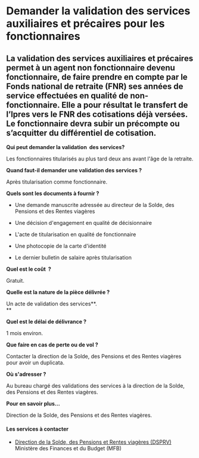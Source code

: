 # Demander la validation des services auxiliaires et précaires pour les fonctionnaires

La validation des services auxiliaires et précaires permet à un agent non fonctionnaire devenu fonctionnaire, de faire prendre en compte par le Fonds national de retraite (FNR) ses années de service effectuées en qualité de non-fonctionnaire. Elle a pour résultat le transfert de l’Ipres vers le FNR des cotisations déjà versées. Le fonctionnaire devra subir un précompte ou s’acquitter du différentiel de cotisation.
---------------------------------------------------------------------------------------------------------------------------------------------------------------------------------------------------------------------------------------------------------------------------------------------------------------------------------------------------------------------------------------------------------------------------------

**Qui peut demander la validation  des services?**

Les fonctionnaires titularisés au plus tard deux ans avant l'âge de la retraite.

**Quand faut-il demander une validation des services ?**

Après titularisation comme fonctionnaire.  

**Quels sont les documents à fournir ?**

*   Une demande manuscrite adressée au directeur de la Solde, des Pensions et des Rentes viagères  
    
*   Une décision d'engagement en qualité de décisionnaire
*   L'acte de titularisation en qualité de fonctionnaire  
    
*   Une photocopie de la carte d'identité   
    
*   Le dernier bulletin de salaire après titularisation

**Quel est le coût  ?**

Gratuit.

**Quelle est la nature de la pièce délivrée ?**

Un acte de validation des services**.  
**

**Quel est le délai de délivrance ?**

1 mois environ.  

**Que faire en cas de perte ou de vol ?**

Contacter la direction de la Solde, des Pensions et des Rentes viagères pour avoir un duplicata.  

**Où s'adresser ?**

Au bureau chargé des validations des services à la direction de la Solde, des Pensions et des Rentes viagères.

**Pour en savoir plus...**

Direction de la Solde, des Pensions et des Rentes viagères.

#### Les services à contacter

*   [Direction de la Solde, des Pensions et Rentes viagères (DSPRV)](../../../services/direction-de-la-solde-des-pensions-et-rentes-viageres-dsprv.md) Ministère des Finances et du Budget (MFB)